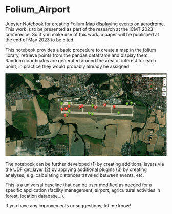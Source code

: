 # Folium_Airport
Jupyter Notebook for creating Folium Map displaying events on aerodrome. This work is to be presented as part of the research at the ICMT 2023 conference. So if you make use of this work, a paper will be published at the end of May 2023 to be cited.

This notebook provides a basic procedure to create a map in the folium library, retrieve points from the pandas dataframe and display them. Random coordinates are generated around the area of interest for each point, in practice they would probably already be assigned.

![Folium output 27APR 2023](https://github.com/Sladekd/Folium_Airport/blob/main/App_crop.PNG)


The notebook can be further developed 
(1) by creating additional layers via the UDF get_layer
(2) by applying additional plugins
(3) by creating analyses, e.g. calculating distances traveled between events, etc.

This is a universal baseline that can be user modified as needed for a specific application (facility management, airport, agricultural activities in forest, location database...).

If you have any improvements or suggestions, let me know!
